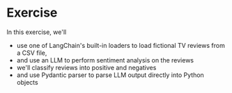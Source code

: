 # Exercise
In this exercise, we'll 
- use one of LangChain's built-in loaders to load fictional TV reviews from a CSV file,
- and use an LLM to perform sentiment analysis on the reviews
- we'll classify reviews into positive and negatives
- and use Pydantic parser to parse LLM output directly into Python objects
